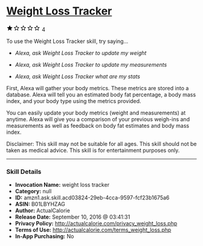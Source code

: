 # [Weight Loss Tracker](http://alexa.amazon.com/#skills/amzn1.ask.skill.acd03824-29eb-4cca-9597-fcf23b1675a6)
![1 stars](../../images/ic_star_black_18dp_1x.png)![1 stars](../../images/ic_star_border_black_18dp_1x.png)![1 stars](../../images/ic_star_border_black_18dp_1x.png)![1 stars](../../images/ic_star_border_black_18dp_1x.png)![1 stars](../../images/ic_star_border_black_18dp_1x.png) 4

To use the Weight Loss Tracker skill, try saying...

* *Alexa, ask Weight Loss Tracker to update my weight*

* *Alexa, ask Weight Loss Tracker to update my measurements*

* *Alexa, ask Weight Loss Tracker what are my stats*

First, Alexa will gather your body metrics.  These metrics are stored into a database.  Alexa will tell you an estimated body fat percentage, a body mass index, and your body type using the metrics provided.  

You can easily update your body metrics (weight and measurements) at anytime.  Alexa will give you a comparison of your previous weigh-ins and measurements as well as feedback on body fat estimates and body mass index.  

Disclaimer: This skill may not be suitable for all ages. This skill should not be taken as medical advice.  This skill is for entertainment purposes only.

***

### Skill Details

* **Invocation Name:** weight loss tracker
* **Category:** null
* **ID:** amzn1.ask.skill.acd03824-29eb-4cca-9597-fcf23b1675a6
* **ASIN:** B01LBYHZAG
* **Author:** ActualCalorie
* **Release Date:** September 10, 2016 @ 03:41:31
* **Privacy Policy:** http://actualcalorie.com/privacy_weight_loss.php
* **Terms of Use:** http://actualcalorie.com/terms_weight_loss.php
* **In-App Purchasing:** No
